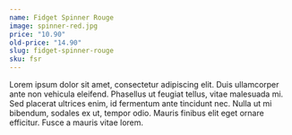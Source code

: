 ```yaml
---
name: Fidget Spinner Rouge
image: spinner-red.jpg
price: "10.90"
old-price: "14.90"
slug: fidget-spinner-rouge
sku: fsr
---
```

Lorem ipsum dolor sit amet, consectetur adipiscing elit. Duis ullamcorper ante non vehicula eleifend.
Phasellus ut feugiat tellus, vitae malesuada mi. Sed placerat ultrices enim, id fermentum ante tincidunt nec.
Nulla ut mi bibendum, sodales ex ut, tempor odio. Mauris finibus elit eget ornare efficitur. Fusce a mauris vitae lorem.